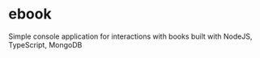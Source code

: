 # ebook
Simple console application for interactions with books built with NodeJS, TypeScript, MongoDB
